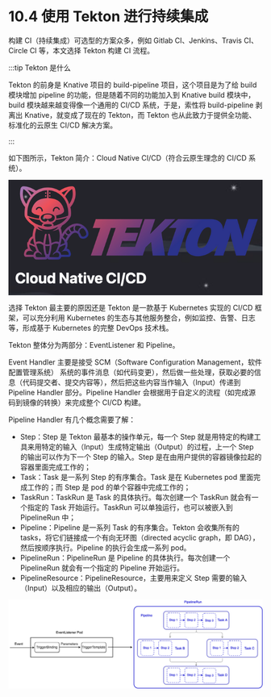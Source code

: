# 10.4 使用 Tekton 进行持续集成

构建 CI（持续集成）可选型的方案众多，例如 Gitlab CI、Jenkins、Travis CI、Circle CI 等，本文选择 Tekton 构建 CI 流程。

:::tip Tekton 是什么

Tekton 的前身是 Knative 项目的 build-pipeline 项目，这个项目是为了给 build 模块增加 pipeline 的功能，但是随着不同的功能加入到 Knative build 模块中，build 模块越来越变得像一个通用的 CI/CD 系统，于是，索性将 build-pipeline 剥离出 Knative，就变成了现在的 Tekton，而 Tekton 也从此致力于提供全功能、标准化的云原生 CI/CD 解决方案。

:::

如下图所示，Tekton 简介：Cloud Native CI/CD（符合云原生理念的 CI/CD 系统）。

<div  align="center">
	<img src="../assets/Tekton.png" align=center />
</div>

选择 Tekton 最主要的原因还是 Tekton 是一款基于 Kubernetes 实现的 CI/CD 框架，可以充分利用 Kubernetes 的生态与其他服务整合，例如监控、告警、日志等，形成基于 Kubernetes 的完整 DevOps 技术栈。

Tekton 整体分为两部分：EventListener 和 Pipeline。

Event Handler 主要是接受 SCM（Software Configuration Management，软件配置管理系统） 系统的事件消息（如代码变更），然后做一些处理，获取必要的信息（代码提交者、提交内容等），然后把这些内容当作输入（Input）传递到 Pipeline Handler 部分。Pipeline Handler 会根据用于自定义的流程（如完成源码到镜像的转换）来完成整个 CI/CD 构建。


Pipeline Handler 有几个概念需要了解：

- Step：Step 是 Tekton 最基本的操作单元，每一个 Step 就是用特定的构建工具来用特定的输入（Input）生成特定输出（Output）的过程，上一个 Step 的输出可以作为下一个 Step 的输入。Step 是在由用户提供的容器镜像拉起的容器里面完成工作的；
- Task：Task 是一系列 Step 的有序集合。Task 是在 Kubernetes pod 里面完成工作的；而 Step 是 pod 的单个容器中完成工作的；
- TaskRun：TaskRun 是 Task 的具体执行。每次创建一个 TaskRun 就会有一个指定的 Task 开始运行。TaskRun 可以单独运行，也可以被嵌入到 PipelineRun 中；
- Pipeline：Pipeline 是一系列 Task 的有序集合。Tekton 会收集所有的 tasks，将它们链接成一个有向无环图（directed acyclic graph，即 DAG），然后按顺序执行。Pipeline 的执行会生成一系列 pod。
- PipelineRun：PipelineRun 是 Pipeline 的具体执行。每次创建一个 PipelineRun 就会有一个指定的 Pipeline 开始运行。
- PipelineResource：PipelineResource，主要用来定义 Step 需要的输入（Input）以及相应的输出（Output）。

<div  align="center">
	<img src="../assets/tekton-pipeline.png" align=center />
</div>

